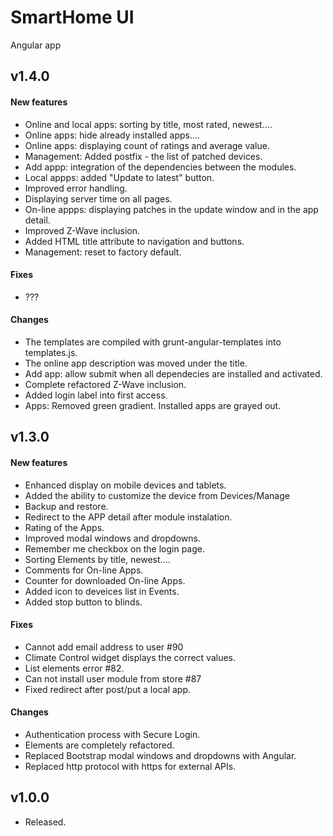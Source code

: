 SmartHome UI
===============

Angular app
## v1.4.0
#### New features
- Online and local apps: sorting by title, most rated, newest....
- Online apps: hide already installed apps....
- Online apps: displaying count of ratings and average value. 
- Management: Added postfix - the list of patched devices. 
- Add appp: integration of the dependencies between the modules.
- Local appps: added "Update to latest" button.
- Improved error handling.
- Displaying server time on all pages.
- On-line appps: displaying patches in the update window and in the app detail.
- Improved Z-Wave inclusion.
- Added HTML title attribute to navigation and buttons.
- Management: reset to factory default.

#### Fixes
- ???

#### Changes
- The templates are compiled with grunt-angular-templates into templates.js. 
- The online app description was moved under the title. 
- Add app: allow submit when all dependecies are installed and activated.
- Complete refactored Z-Wave inclusion.
- Added login label into first access.
- Apps: Removed green gradient. Installed apps are grayed out.

## v1.3.0
#### New features
- Enhanced display on mobile devices and tablets.
- Added the ability to customize the device from Devices/Manage
- Backup and restore.
- Redirect to the APP detail after module instalation.
- Rating of the Apps.
- Improved modal windows and dropdowns.
- Remember me checkbox on the login page.
- Sorting Elements by title, newest....
- Comments for On-line Apps.
- Counter for downloaded On-line Apps.
- Added icon to deveices list in Events.
- Added stop button to blinds.

#### Fixes
- Cannot add email address to user #90
- Climate Control widget displays the correct values.
- List elements error #82.
- Can not install user module from store #87
- Fixed redirect after post/put a local app.

#### Changes
- Authentication process with Secure Login.
- Elements are completely refactored.
- Replaced Bootstrap modal windows and dropdowns with Angular.
- Replaced http protocol with https for external APIs.

## v1.0.0
- Released.

